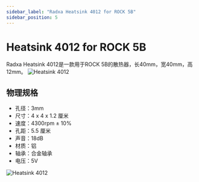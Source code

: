 ```yaml
---
sidebar_label: "Radxa Heatsink 4012 for ROCK 5B"
sidebar_position: 5
---
```


# Heatsink 4012 for ROCK 5B

Radxa Heatsink 4012是一款用于ROCK 5B的散热器，长40mm，宽40mm，高12mm。
![Heatsink 4012](/img/accessories/heatsink-4012-1.webp)

## 物理规格

- 孔径：3mm
- 尺寸：4 x 4 x 1.2 厘米
- 速度：4300rpm ± 10%
- 孔距：5.5 厘米
- 声音：18dB
- 材质：铝
- 轴承：合金轴承
- 电压：5V

![Heatsink 4012](/img/accessories/heatsink-4012-2.webp)
